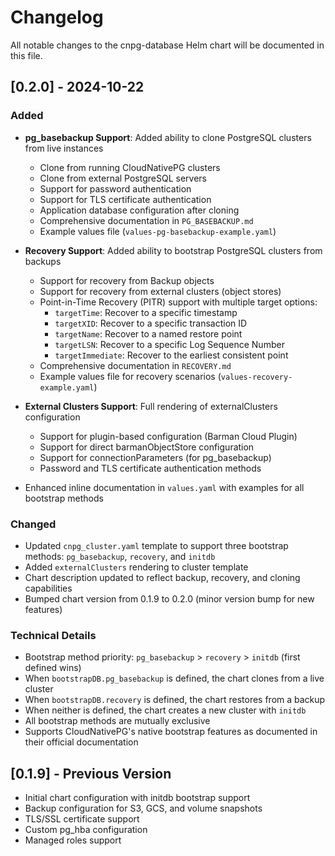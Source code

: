 # Changelog

All notable changes to the cnpg-database Helm chart will be documented in this file.

## [0.2.0] - 2024-10-22

### Added
- **pg_basebackup Support**: Added ability to clone PostgreSQL clusters from live instances
  - Clone from running CloudNativePG clusters
  - Clone from external PostgreSQL servers
  - Support for password authentication
  - Support for TLS certificate authentication
  - Application database configuration after cloning
  - Comprehensive documentation in `PG_BASEBACKUP.md`
  - Example values file (`values-pg-basebackup-example.yaml`)

- **Recovery Support**: Added ability to bootstrap PostgreSQL clusters from backups
  - Support for recovery from Backup objects
  - Support for recovery from external clusters (object stores)
  - Point-in-Time Recovery (PITR) support with multiple target options:
    - `targetTime`: Recover to a specific timestamp
    - `targetXID`: Recover to a specific transaction ID
    - `targetName`: Recover to a named restore point
    - `targetLSN`: Recover to a specific Log Sequence Number
    - `targetImmediate`: Recover to the earliest consistent point
  - Comprehensive documentation in `RECOVERY.md`
  - Example values file for recovery scenarios (`values-recovery-example.yaml`)

- **External Clusters Support**: Full rendering of externalClusters configuration
  - Support for plugin-based configuration (Barman Cloud Plugin)
  - Support for direct barmanObjectStore configuration
  - Support for connectionParameters (for pg_basebackup)
  - Password and TLS certificate authentication methods

- Enhanced inline documentation in `values.yaml` with examples for all bootstrap methods

### Changed
- Updated `cnpg_cluster.yaml` template to support three bootstrap methods: `pg_basebackup`, `recovery`, and `initdb`
- Added `externalClusters` rendering to cluster template
- Chart description updated to reflect backup, recovery, and cloning capabilities
- Bumped chart version from 0.1.9 to 0.2.0 (minor version bump for new features)

### Technical Details
- Bootstrap method priority: `pg_basebackup` > `recovery` > `initdb` (first defined wins)
- When `bootstrapDB.pg_basebackup` is defined, the chart clones from a live cluster
- When `bootstrapDB.recovery` is defined, the chart restores from a backup
- When neither is defined, the chart creates a new cluster with `initdb`
- All bootstrap methods are mutually exclusive
- Supports CloudNativePG's native bootstrap features as documented in their official documentation

## [0.1.9] - Previous Version
- Initial chart configuration with initdb bootstrap support
- Backup configuration for S3, GCS, and volume snapshots
- TLS/SSL certificate support
- Custom pg_hba configuration
- Managed roles support
